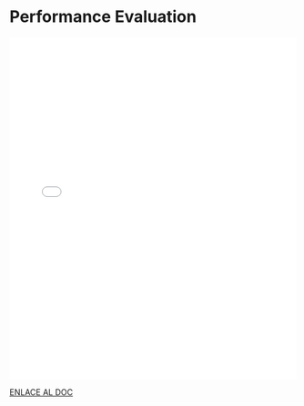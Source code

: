 # Performance Evaluation

<MDXLayout>
  <embed src="/assets/files/02-PerformanceEvaluation-25cfd45d27704acb6cbee32efe2ae4e9.pdf" type="application/pdf" width="100%" height="600px" />
</MDXLayout>

[ENLACE AL DOC](../../../static/PDFs/S1/02-PerformanceEvaluation.pdf)